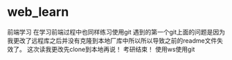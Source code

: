 # web_learn
前端学习
在学习前端过程中也同样练习使用git
遇到的第一个git上面的问题是因为我更改了远程库之后并没有克隆到本地厂库中所以所以导致之前的readme文件失效了。
这次读我更改先clone到本地再说！
考研结束！
使用ws使用git